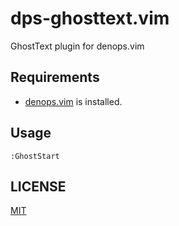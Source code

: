 # dps-ghosttext.vim

GhostText plugin for denops.vim

## Requirements

- [denops.vim](https://github.com/vim-denops/denops.vim) is installed.

## Usage

`:GhostStart`

<!-- ![demo](https://user-images.githubusercontent.com/47162587/132121358-5134b856-7549-4175-94be-c8f32dd3b3ba.gif) -->

## LICENSE

[MIT](./LICENSE)
